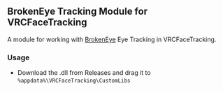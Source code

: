 ## BrokenEye Tracking Module for VRCFaceTracking

A module for working with [BrokenEye](https://github.com/ghostiam/BrokenEye) Eye Tracking in VRCFaceTracking.

### Usage

- Download the .dll from Releases and drag it to `%appdata%\VRCFaceTracking\CustomLibs`
